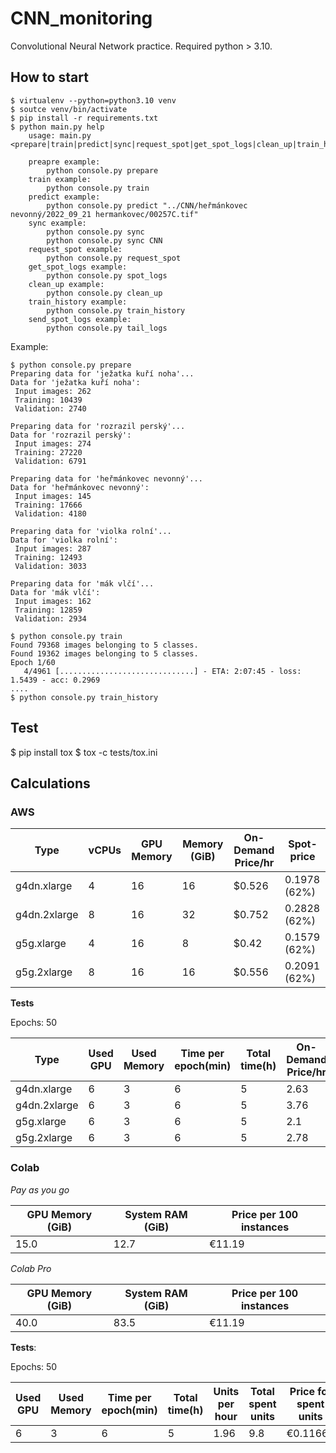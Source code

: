 # CNN_monitoring
Convolutional Neural Network practice. Required python > 3.10.

## How to start
```
$ virtualenv --python=python3.10 venv
$ soutce venv/bin/activate
$ pip install -r requirements.txt
$ python main.py help
    usage: main.py <prepare|train|predict|sync|request_spot|get_spot_logs|clean_up|train_history|send_spot_logs>

    preapre example: 
        python console.py prepare
    train example: 
        python console.py train
    predict example: 
        python console.py predict "../CNN/heřmánkovec nevonný/2022_09_21 hermankovec/00257C.tif"
    sync example: 
        python console.py sync
        python console.py sync CNN
    request_spot example: 
        python console.py request_spot
    get_spot_logs example: 
        python console.py spot_logs
    clean_up example: 
        python console.py clean_up
    train_history example: 
        python console.py train_history
    send_spot_logs example: 
        python console.py tail_logs
```

Example:

```
$ python console.py prepare
Preparing data for 'ježatka kuří noha'...
Data for 'ježatka kuří noha':
 Input images: 262
 Training: 10439
 Validation: 2740

Preparing data for 'rozrazil perský'...
Data for 'rozrazil perský':
 Input images: 274
 Training: 27220
 Validation: 6791

Preparing data for 'heřmánkovec nevonný'...
Data for 'heřmánkovec nevonný':
 Input images: 145
 Training: 17666
 Validation: 4180

Preparing data for 'violka rolní'...
Data for 'violka rolní':
 Input images: 287
 Training: 12493
 Validation: 3033

Preparing data for 'mák vlčí'...
Data for 'mák vlčí':
 Input images: 162
 Training: 12859
 Validation: 2934

$ python console.py train
Found 79368 images belonging to 5 classes.
Found 19362 images belonging to 5 classes.
Epoch 1/60
   4/4961 [..............................] - ETA: 2:07:45 - loss: 1.5439 - acc: 0.2969
....
$ python console.py train_history
```

## Test
$ pip install tox
$ tox -c tests/tox.ini


## Calculations

### AWS

|Type|vCPUs|GPU Memory|Memory (GiB)|On-Demand Price/hr|Spot-price|
| --- | --- | --- | --- | --- | --- |
|g4dn.xlarge|4|16|16|$0.526|0.1978 (62%)|
|g4dn.2xlarge|8|16|32|$0.752|0.2828 (62%)|
|g5g.xlarge|4|16|8|$0.42|0.1579 (62%)|
|g5g.2xlarge|8|16|16|$0.556|0.2091 (62%)|


**Tests**

Epochs: 50

|Type|Used GPU|Used Memory|Time per epoch(min)|Total time(h)|On-Demand Price/hr|Spot-price|
| --- | --- | --- | --- | --- | --- | --- |
|g4dn.xlarge|6|3|6|5|2.63|0.989|
|g4dn.2xlarge|6|3|6|5|3.76|1.414|
|g5g.xlarge|6|3|6|5|2.1|0.7895|
|g5g.2xlarge|6|3|6|5|2.78|1.0455|

### Colab

*Pay as you go*

|GPU Memory (GiB)|System RAM (GiB)|Price per 100 instances|
| --- | --- | --- |
|15.0|12.7| €11.19|

*Colab Pro*

|GPU Memory (GiB)|System RAM (GiB)|Price per 100 instances|
| --- | --- | --- |
|40.0|83.5| €11.19|

**Tests**:

Epochs: 50

|Used GPU|Used Memory|Time per epoch(min)|Total time(h)|Units per hour|Total spent units|Price for spent units|
| --- | --- | --- | --- | --- | --- | --- |
|6|3|6|5|1.96|9.8|€0.11662